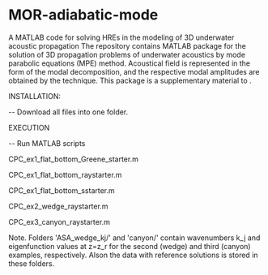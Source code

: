 # MOR-adiabatic-mode
A MATLAB code for solving HREs in the modeling of 3D underwater acoustic propagation
The repository contains MATLAB package for the solution of 3D propagation problems of underwater acoustics by mode parabolic equations (MPE) method. Acoustical field is represented in the form of the modal decomposition, and the respective modal amplitudes are obtained by the  technique. This package is a supplementary material to .

INSTALLATION:

-- Download all files into one folder.

EXECUTION

-- Run MATLAB scripts

CPC_ex1_flat_bottom_Greene_starter.m

CPC_ex1_flat_bottom_raystarter.m

CPC_ex1_flat_bottom_sstarter.m

CPC_ex2_wedge_raystarter.m

CPC_ex3_canyon_raystarter.m

Note. Folders 'ASA_wedge_kj/' and 'canyon/' contain wavenumbers k_j and eigenfunction values at z=z_r for the second (wedge) and third (canyon) examples, respectively. Alson the data with reference solutions is stored in these folders.
